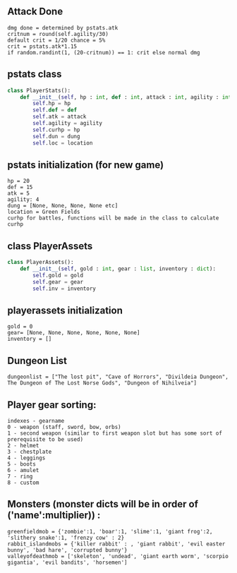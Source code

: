 ## Attack Done
	dmg done = determined by pstats.atk
	critnum = round(self.agility/30)
	default crit = 1/20 chance = 5%
	crit = pstats.atk*1.15
	if random.randint(1, (20-critnum)) == 1: crit else normal dmg

  
  
## pstats class 
```python
class PlayerStats():
	def __init__(self, hp : int, def : int, attack : int, agility : int, dung : list, location : str):
		self.hp = hp
		self.def = def
		self.atk = attack
		self.agility = agility
		self.curhp = hp
		self.dun = dung
		self.loc = location
```


## pstats initialization (for new game)
	hp = 20
	def = 15
	atk = 5
	agility: 4
	dung = [None, None, None, None etc]
	location = Green Fields
	curhp for battles, functions will be made in the class to calculate curhp
	
## class PlayerAssets
```python
class PlayerAssets():
	def __init__(self, gold : int, gear : list, inventory : dict):
		self.gold = gold
		self.gear = gear
		self.inv = inventory
```
	
## playerassets initialization
	gold = 0
	gear= [None, None, None, None, None, None]
	inventory = []
	

## Dungeon List
	dungeonlist = ["The lost pit", "Cave of Horrors", "Divildeia Dungeon", The Dungeon of The Lost Norse Gods", "Dungeon of Nihilveia"]

## Player gear sorting:
	indexes - gearname
	0 - weapon (staff, sword, bow, orbs)
	1 - second weapon (similar to first weapon slot but has some sort of prerequisite to be used)
	2 - helmet
	3 - chestplate
	4 - leggings
	5 - boots
	6 - amulet
	7 - ring
	8 - custom


## Monsters (monster dicts will be in order of  ('name':multiplier)) :
	greenfieldmob = {'zombie':1, 'boar':1, 'slime':1, 'giant frog':2, 'slithery snake':1, 'frenzy cow' : 2}
	rabbit_islandmobs = {'killer rabbit' : , 'giant rabbit', 'evil easter bunny', 'bad hare', 'corrupted bunny'}
	valleyofdeathmob = ['skeleton', 'undead', 'giant earth worm', 'scorpio gigantia', 'evil bandits', 'horsemen']
